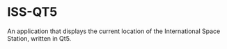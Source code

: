 # ISS-QT5
An application that displays the current location of the International Space Station, written in Qt5.
